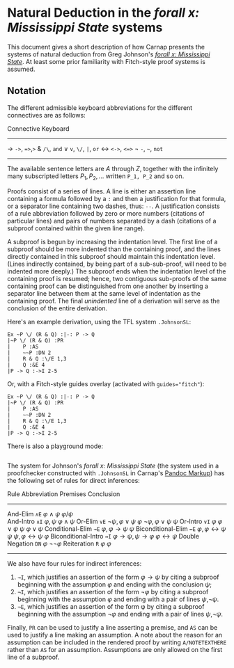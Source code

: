 # Natural Deduction in the *forall x: Mississippi State* systems

This document gives a short description of how Carnap presents the
systems of natural deduction from Greg Johnson's [*forall x:
Mississippi
State*](http://blog.loighic.net/forallx-the-mississippi-state-edition).
At least some prior familiarity with Fitch-style proof systems is
assumed.

## Notation

The different admissible keyboard abbreviations for the different connectives
are as follows:

<div class="table">

Connective Keyboard 
---------- ----------
→          `->`, `=>`,`>`
&          `/\`, `and`
∨          `v`, `\/`, `|`, `or`
↔          `<->`, `<=>`
¬          `-`, `~`, `not`
---------- ----------

</div>

The available sentence letters are $A$ through $Z$, together with the
infinitely many subscripted letters $P_1, P_2,\ldots$ written `P_1,
P_2` and so on.

Proofs consist of a series of lines. A line is either an assertion
line containing a formula followed by a `:` and then a justification
for that formula, or a separator line containing two dashes, thus:
`--`. A justification consists of a rule abbreviation followed by zero
or more numbers (citations of particular lines) and pairs of numbers
separated by a dash (citations of a subproof contained within the
given line range).

A subproof is begun by increasing the indentation level. The first
line of a subproof should be more indented than the containing proof,
and the lines directly contained in this subproof should maintain this
indentation level. (Lines indirectly contained, by being part of a
sub-sub-proof, will need to be indented more deeply.) The subproof
ends when the indentation level of the containing proof is resumed;
hence, two contiguous sub-proofs of the same containing proof can be
distinguished from one another by inserting a separator line between
them at the same level of indentation as the containing proof. The
final *unindented* line of a derivation will serve as the conclusion
of the entire derivation.

Here's an example derivation, using the TFL system `.JohnsonSL`:

```{.ProofChecker .JohnsonSL options="render resize fonts" init="now"}
Ex ~P \/ (R & Q) :|-: P -> Q
|~P \/ (R & Q) :PR
|    P :AS
|    ~~P :DN 2
|    R & Q :\/E 1,3
|    Q :&E 4
|P -> Q :->I 2-5
```

Or, with a Fitch-style guides overlay (activated with
`guides="fitch"`):

```{.ProofChecker .JohnsonSL options="render resize fonts" guides="fitch" init="now"}
Ex ~P \/ (R & Q) :|-: P -> Q
|~P \/ (R & Q) :PR
|    P :AS
|    ~~P :DN 2
|    R & Q :\/E 1,3
|    Q :&E 4
|P -> Q :->I 2-5
```

There is also a playground mode:

```{.Playground .JohnsonSL options="render resize fonts"  init="now"}
```

The system for Johnson's *forall x: Mississippi State* (the system used in
a proofchecker constructed with `.JohnsonSL` in Carnap's [Pandoc
Markup](pandoc.md)) has the following set of rules for direct
inferences:

<div class="table">

Rule                   Abbreviation Premises      Conclusion
---------------------- ------------ ------------- -----------
And-Elim               `∧E`         $φ∧ψ$         $φ/ψ$        
And-Intro              `∧I`         $φ,ψ$         $φ∧ψ$
Or-Elim                `∨E`         $¬ψ, φ∨ψ$     $φ$
                                    $¬φ, φ∨ψ$     $ψ$
Or-Intro               `∨I`         $φ$           $φ∨ψ$
                                    $ψ$           $φ∨ψ$
Conditional-Elim       `→E`         $φ,φ→ψ$       $ψ$
Biconditional-Elim     `↔E`         $φ, φ↔ψ$      $ψ$
                                    $ψ, φ↔ψ$      $φ$
Biconditional-Intro    `↔I`         $φ→ψ, ψ→φ$    $φ↔ψ$
Double Negation        `DN`         $φ$           $¬¬φ$
Reiteration            `R`          $φ$           $φ$
---------------------- ------------ ------------- -----------
</div>

We also have four rules for indirect inferences:

1. `→I`, which justifies an assertion of the form $φ→ψ$ by citing a subproof
   beginning with the assumption $φ$ and ending with the conclusion $ψ$; 
2. `¬I`, which justifies an assertion of the form $¬φ$ by citing a subproof
   beginning with the assumption $φ$ and ending with a pair of lines $ψ$,$¬ψ$.
3. `¬E`, which justifies an assertion of the form φ by citing a subproof
   beginning with the assumption $¬φ$ and ending with a pair of lines $ψ$,$¬ψ$.

Finally, `PR` can be used to justify a line asserting a premise, and `AS` can
be used to justify a line making an assumption. A note about the reason for an
assumption can be included in the rendered proof by writing `A/NOTETEXTHERE`
rather than `AS` for an assumption. Assumptions are only allowed on the first
line of a subproof.